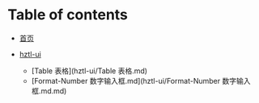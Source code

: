 # Table of contents

- [首页](README.md)

- [hztl-ui](hztl-ui/README.md)
  - [Table 表格](hztl-ui/Table 表格.md)
  - [Format-Number 数字输入框.md](hztl-ui/Format-Number 数字输入框.md.md)
